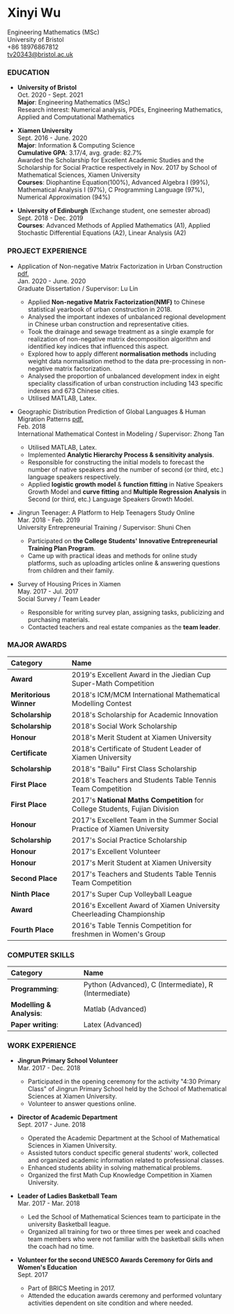 # Xinyi Wu
Engineering Mathematics (MSc)<br>
University of Bristol<br>
+86 18976867812<br>
tv20343@bristol.ac.uk<br>

### EDUCATION

* **University of Bristol**<br>
Oct. 2020 - Sept. 2021<br>
**Major**: Engineering Mathematics (MSc)<br> 
Research interest: Numerical analysis, PDEs, Engineering Mathematics, Applied and Computational Mathematics<br>

* **Xiamen University**<br>
Sept. 2016 - June. 2020<br>
**Major**: Information & Computing Science<br>
**Cumulative GPA**: 3.17/4, avg. grade: 82.7%<br>
Awarded the Scholarship for Excellent Academic Studies and the Scholarship for Social Practice respectively in Nov. 2017 by School of Mathematical Sciences, Xiamen University<br>
**Courses**: Diophantine Equation(100%), Advanced Algebra I (99%), Mathematical Analysis I (97%), C Programming Language (97%), Numerical Approximation (94%)<br>

* **University of Edinburgh** (Exchange student, one semester abroad)<br>
Sept. 2018 - Dec. 2019<br>
**Courses**: Advanced Methods of Applied Mathematics (A1), Applied Stochastic Differential Equations (A2), Linear Analysis (A2)<br>

### PROJECT EXPERIENCE

* Application of Non-negative Matrix Factorization in Urban Construction [pdf.](https://github.com/Xinyi-Wu/Xinyi-Wu.github.io/blob/master/The%20Application%20of%20Non-negative%20Matrix%20Factorization.pdf)<br>
Jan. 2020 - June. 2020<br>
Graduate Dissertation / Supervisor: Lu Lin
  + Applied **Non-negative Matrix Factorization(NMF)** to Chinese statistical yearbook of urban construction in 2018.
  + Analysed the important indexes of unbalanced regional development in Chinese urban construction and representative cities.
  + Took the drainage and sewage treatment as a single example for realization of non-negative matrix decomposition algorithm and identified key indices that influenced this aspect.
  + Explored how to apply different **normalisation methods** including weight data normalisation method to the data pre-processing in non-negative matrix factorization.
  + Analysed the proportion of unbalanced development index in eight speciality classification of urban construction including 143 specific indexes and 673 Chinese cities. 
  + Utilised MATLAB, Latex.<br>

* Geographic Distribution Prediction of Global Languages & Human Migration Patterns [pdf.](MCM.pdf)<br>
Feb. 2018<br>
International Mathematical Contest in Modeling / Supervisor: Zhong Tan
  + Utilised MATLAB, Latex.
  + Implemented **Analytic Hierarchy Process & sensitivity analysis**.
  + Responsible for constructing the initial models to forecast the number of native speakers and the number of second (or third, etc.) language speakers respectively.
  + Applied **logistic growth model** & **function fitting** in Native Speakers Growth Model and **curve fitting** and **Multiple Regression Analysis** in Second (or third, etc.) Language Speakers Growth Model.<br>
  
* Jingrun Teenager: A Platform to Help Teenagers Study Online<br>
Mar. 2018 - Feb. 2019<br>
University Entrepreneurial Training /  Supervisor: Shuni Chen
  + Participated on **the College Students' Innovative Entrepreneurial Training Plan Program**.
  + Came up with practical ideas and methods for online study platforms, such as uploading articles online & answering questions from children and their family.<br>

* Survey of Housing Prices in Xiamen<br>
May. 2017 - Jul. 2017<br>
Social Survey / Team Leader
  + Responsible for writing survey plan, assigning tasks, publicizing and purchasing materials.
  + Contacted teachers and real estate companies as the **team leader**.<br>

### MAJOR AWARDS

|Category|Name|
|:---|:---|
|**Award**|2019's Excellent Award in the Jiedian Cup Super-Math Competition|
|**Meritorious Winner**|2018's ICM/MCM International Mathematical Modelling Contest|
|**Scholarship**|2018's Scholarship for Academic Innovation|
|**Scholarship**|2018's Social Work Scholarship|
|**Honour**|2018's Merit Student at Xiamen University|
|**Certificate**|2018's Certificate of Student Leader of Xiamen University|
|**Scholarship**|2018's "Bailu" First Class Scholarship|
|**First Place**|2018's Teachers and Students Table Tennis Team Competition|
|**First Place**|2017's **National Maths Competition** for College Students, Fujian Division|
|**Honour**|2017's Excellent Team in the Summer Social Practice of Xiamen University|
|**Scholarship**|2017's Social Practice Scholarship|
|**Honour**|2017's Excellent Volunteer|
|**Honour**|2017's Merit Student at Xiamen University|
|**Second Place**|2017's Teachers and Students Table Tennis Team Competition|
|**Ninth Place**|2017's Super Cup Volleyball League|
|**Award**|2016's Excellent Award of Xiamen University Cheerleading Championship|
|**Fourth Place**|2016's Table Tennis Competition for freshmen in Women's Group|

### COMPUTER SKILLS

|Category|Name|
|:---|:---|
|**Programming**:|Python (Advanced), C (Intermediate), R (Intermediate)|
|**Modelling & Analysis**:|Matlab (Advanced)|
|**Paper writing**:|Latex (Advanced)|

### WORK EXPERIENCE

* **Jingrun Primary School Volunteer**<br>
Mar. 2017 - Dec. 2018
  + Participated in the opening ceremony for the activity "4:30 Primary Class" of Jingrun Primary School held by the School of Mathematical Sciences at Xiamen University.
  + Volunteer to answer questions online.<br>

* **Director of Academic Department**<br>
Sept. 2017 - June. 2018
  + Operated the Academic Department at the School of Mathematical Sciences in Xiamen University.
  + Assisted tutors conduct specific general students' work, collected and organized academic information related to professional classes.
  + Enhanced students ability in solving mathematical problems.
  + Organized the first Math Cup Knowledge Competition in Xiamen University.<br>
  
* **Leader of Ladies Basketball Team**<br>
Mar. 2017 - Mar. 2018
  + Led the School of Mathematical Sciences team to participate in the university Basketball league.
  + Organized all training for two or three times per week and coached team members who were not familiar with the basketball skills when the coach had no time.<br>
  
* **Volunteer for the second UNESCO Awards Ceremony for Girls and Women's Education**<br>
Sept. 2017
  + Part of BRICS Meeting in 2017.
  + Attended the education awards ceremony and performed voluntary activities dependent on site condition and where needed.
